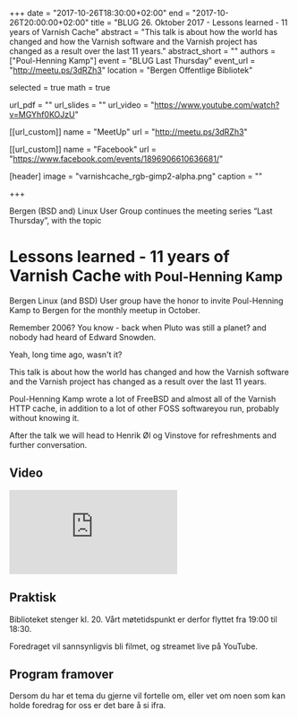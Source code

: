 +++
date = "2017-10-26T18:30:00+02:00"
end = "2017-10-26T20:00:00+02:00"
title = "BLUG 26. Oktober 2017 - Lessons learned - 11 years of Varnish Cache"
abstract = "This talk is about how the world has changed and how the Varnish software and the Varnish project has changed as a result over the last 11 years."
abstract_short = ""
authors = ["Poul-Henning Kamp"]
event = "BLUG Last Thursday"
event_url = "http://meetu.ps/3dRZh3"
location = "Bergen Offentlige Bibliotek"

selected = true
math = true

url_pdf = ""
url_slides = ""
url_video = "https://www.youtube.com/watch?v=MGYhf0KOJzU"


[[url_custom]]
name = "MeetUp"
url = "http://meetu.ps/3dRZh3"


[[url_custom]]
name = "Facebook"
url = "https://www.facebook.com/events/1896906610636681/"

[header]
image = "varnishcache_rgb-gimp2-alpha.png"
caption = ""

+++

Bergen (BSD and) Linux User Group continues the meeting series “Last Thursday”,
with the topic
<h1 class="flex"><span>Lessons learned - 11 years of Varnish Cache</span><small>
with Poul-Henning Kamp
</small></h1>

Bergen Linux (and BSD) User group have the honor to invite Poul-Henning Kamp to Bergen for the monthly meetup in October.

Remember 2006? You know - back when Pluto was still a planet? and nobody had heard of Edward Snowden.

Yeah, long time ago, wasn't it?

This talk is about how the world has changed and how the Varnish software and the Varnish project has changed as a result over the last 11 years.

Poul-Henning Kamp wrote a lot of FreeBSD and almost all of the Varnish HTTP cache, in addition to a lot of other FOSS softwareyou run, probably without knowing it.

After the talk we will head to Henrik Øl og Vinstove for refreshments and further conversation. 

## Video

<div class="video"><iframe src="https://www.youtube.com/embed/MGYhf0KOJzU" frameborder="0" allowfullscreen></iframe></div>

## Praktisk
Biblioteket stenger kl. 20. Vårt møtetidspunkt er derfor flyttet fra 19:00 til 18:30. 

Foredraget vil sannsynligvis bli filmet, og streamet live på YouTube.

## Program framover
Dersom du har et tema du gjerne vil fortelle om, eller vet om noen som kan holde foredrag for oss er det bare å si ifra.
